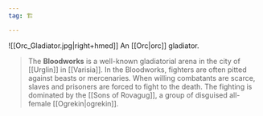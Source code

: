 ```yaml
---
tag: 🏗️

---
```

![[Orc_Gladiator.jpg|right+hmed]] 
 An [[Orc|orc]] gladiator.
> The **Bloodworks** is a well-known gladiatorial arena in the city of [[Urglin]] in [[Varisia]]. In the Bloodworks, fighters are often pitted against beasts or mercenaries. When willing combatants are scarce, slaves and prisoners are forced to fight to the death. The fighting is dominated by the [[Sons of Rovagug]], a group of disguised all-female [[Ogrekin|ogrekin]].







